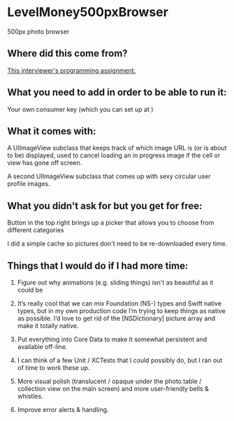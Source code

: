 # LevelMoney500pxBrowser
500px photo browser

## Where did this come from?

[This interviewer's programming assignment.](TheAssignment.md)

## What you need to add in order to be able to run it:

Your own consumer key (which you can set up at )

## What it comes with:

A UIImageView subclass that keeps track of which image URL is (or is about to be) displayed, used to cancel loading an in progress image if the cell or view has gone off screen.

A second UIImageView subclass that comes up with sexy circular user profile images.

## What you didn't ask for but you get for free:

Button in the top right brings up a picker that allows you to choose from different categories

I did a simple cache so pictures don't need to be re-downloaded every time.

## Things that I would do if I had more time:

1. Figure out why animations (e.g. sliding things) isn't as beautiful as it could be

2. It’s really cool that we can mix Foundation (NS-) types and Swift native types, but in my own production code I’m trying to keep things as native as possible.  I’d love to get rid of the [NSDictionary] picture array and make it totally native.

3. Put everything into Core Data to make it somewhat persistent and available off-line.

4. I can think of a few Unit / XCTests that I could possibly do, but I ran out of time to work these up.

5. More visual polish (translucent / opaque under the photo table / collection view on the main screen) and more user-friendly bells & whistles.

6. Improve error alerts & handling.

